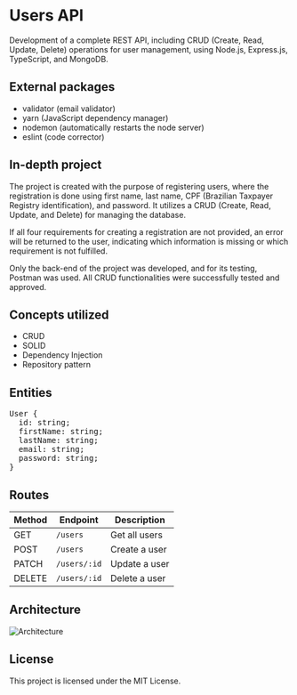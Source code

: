 # Users API 

Development of a complete REST API, including CRUD (Create, Read, Update, Delete) operations for user management, using Node.js, Express.js, TypeScript, and MongoDB.

## External packages

- validator (email validator)
- yarn (JavaScript dependency manager)
- nodemon (automatically restarts the node server)
- eslint (code corrector)

## In-depth project

The project is created with the purpose of registering users, where the registration is done using first name, last name, CPF (Brazilian Taxpayer Registry identification), and password. It utilizes a CRUD (Create, Read, Update, and Delete) for managing the database. 

If all four requirements for creating a registration are not provided, an error will be returned to the user, indicating which information is missing or which requirement is not fulfilled.

Only the back-end of the project was developed, and for its testing, Postman was used. All CRUD functionalities were successfully tested and approved.

## Concepts utilized

- CRUD
- SOLID
- Dependency Injection
- Repository pattern

## Entities 

<pre>
User {
  id: string;
  firstName: string;
  lastName: string;
  email: string;
  password: string;
}</pre>

## Routes 

| Method | Endpoint                   | Description                      |
|--------|----------------------------|----------------------------------|
| GET    | `/users`                   | Get all users                    |
| POST   | `/users`                   | Create a user                    |
| PATCH  | `/users/:id`               | Update a user                    |
| DELETE | `/users/:id`               | Delete a user                    | 


## Architecture

![Architecture](https://imgur.com/k5mXFoZ.png)

## License

This project is licensed under the MIT License.
